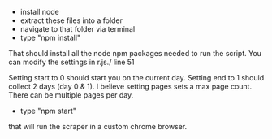 - install node
- extract these files into a folder
- navigate to that folder via terminal
- type "npm install"

That should install all the node npm packages needed to run the script. You can modify the settings in r.js./ line 51

Setting start to 0 should start you on the current day. Setting end to 1 should collect 2 days (day 0 & 1). I believe setting pages sets a max page count. There can be multiple pages per day.

- type "npm start" 

that will run the scraper in a custom chrome browser.
